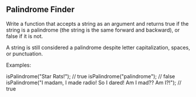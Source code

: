 Palindrome Finder
-----------------
Write a function that accepts a string as an argument and returns true if the string is a palindrome (the string is the same forward and backward), or false if it is not.

A string is still considered a palindrome despite letter capitalization, spaces, or punctuation.

Examples:

isPalindrome("Star Rats!");  // true
isPalindrome("palindrome");  // false
isPalindrome("I madam, I made radio! So I dared! Am I mad?? Am I?!");  // true